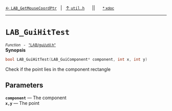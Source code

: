 [&#8592; `LAB_GetMouseCoordPtr`](LAB--gui--utilh--lab_getmousecoordptr.md)&nbsp;&nbsp;&nbsp;|&nbsp;&nbsp;&nbsp;[&#8593; `util.h`](LAB--gui--utilh.md)&nbsp;&nbsp;&nbsp;&nbsp;&nbsp;&nbsp;||&nbsp;&nbsp;&nbsp;&nbsp;&nbsp;&nbsp;<small>[\* xdoc](../xdoc/LAB/gui.xmd#L346)</small>
***

# `LAB_GuiHitTest`
<small>*Function* &nbsp; - &nbsp; ["LAB/gui/util.h"](../include/LAB/gui/util.h)</small>  
**Synopsis**

```cpp
bool LAB_GuiHitTest(LAB_GuiComponent* component, int x, int y)
```

Check if the point lies in the component rectangle

## Parameters
**`component`** &#8213; The component  
**`x,y`** &#8213; The point  
